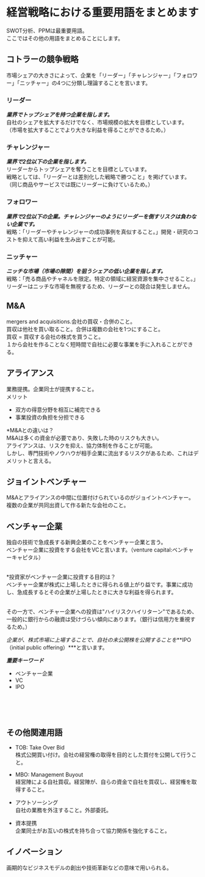 # 経営戦略における重要用語をまとめます
SWOT分析、PPMは最重要用語。<br>
ここではその他の用語をまとめることにします。<br>

## コトラーの競争戦略
市場シェアの大きさによって、企業を「リーダー」「チャレンジャー」「フォロワー」「ニッチャー」の4つに分類し理論することを言います。

### リーダー
***業界でトップシェアを持つ企業を指します。***<br>
自社のシェアを拡大するだけでなく、市場規模の拡大を目標としています。<br>
（市場を拡大することでより大きな利益を得ることができるため。）<br>

### チャレンジャー
***業界で2位以下の企業を指します。***<br>
リーダーからトップシェアを奪うことを目標としています。<br>
戦略としては、「リーダーとは差別化した戦略で勝つこと」を掲げています。<br>
（同じ商品やサービスでは既にリーダーに負けているため。）<br>

### フォロワー
***業界で2位以下の企業。チャレンジャーのようにリーダーを倒すリスクは負わない企業です。***<br>
戦略：「リーダーやチャレンジャーの成功事例を真似すること。」開発・研究のコストを抑えて高い利益を生み出すことが可能。<br>

### ニッチャー
***ニッチな市場（市場の隙間）を狙うシェアの低い企業を指します。***<br>
戦略：「売る商品やチャネルを限定。特定の領域に経営資源を集中させること。」<br>
リーダーはニッチな市場を無視するため、リーダーとの競合は発生しません。<br>

## M&A
mergers and acquisitions.会社の買収・合併のこと。<br>
買収は他社を買い取ること。合併は複数の会社を1つにすること。<br>
買収 = 買収する会社の株式を買うこと。<br>
１から会社を作ることなく短時間で自社に必要な事業を手に入れることができる。<br>

## アライアンス
業務提携。企業同士が提携すること。<br>
メリット
- 双方の得意分野を相互に補完できる
- 事業投資の負担を分担できる

*M&Aとの違いは？<br>
M&Aは多くの資金が必要であり、失敗した時のリスクも大きい。<br>
アライアンスは、リスクを抑え、協力体制を作ることが可能。<br>
しかし、専門技術やノウハウが相手企業に流出するリスクがあるため、これはデメリットと言える。<br>

## ジョイントベンチャー
M&Aとアライアンスの中間に位置付けられているのがジョイントベンチャー。
複数の企業が共同出資して作る新たな会社のこと。

## ベンチャー企業
独自の技術で急成長する新興企業のことをベンチャー企業と言う。<br>
ベンチャー企業に投資をする会社をVCと言います。（venture capital:ベンチャーキャピタル）<br><br>

*投資家がベンチャー企業に投資する目的は？<br>
ベンチャー企業が株式に上場したときに得られる値上がり益です。事業に成功し、急成長するとその企業が上場したときに大きな利益を得られます。<br><br>

その一方で、ベンチャー企業への投資は"ハイリスクハイリターン"であるため、一般的に銀行からの融資は受けづらい傾向にあります。（銀行は信用力を重視するため。）<br>

*企業が、株式市場に上場することで、自社の未公開株を公開することを***IPO（initial public offering）***と言います。

***重要キーワード***
- ベンチャー企業
- VC
- IPO

<br><br><br>
## その他関連用語
- TOB: Take Over Bid<br>
株式公開買い付け。会社の経営権の取得を目的とした買付を公開して行うこと。

- MBO: Management Buyout<br>
経営陣による自社買収。経営陣が、自らの資金で自社を買収し、経営権を取得すること。

- アウトソーシング<br>
自社の業務を外注すること。外部委託。

- 資本提携<br>
企業同士がお互いの株式を持ち合って協力関係を強化すること。


## イノベーション
画期的なビジネスモデルの創出や技術革新などの意味で用いられる。


